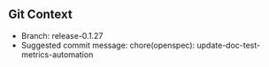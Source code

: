 ## Git Context

- Branch: release-0.1.27
- Suggested commit message: chore(openspec): update-doc-test-metrics-automation
